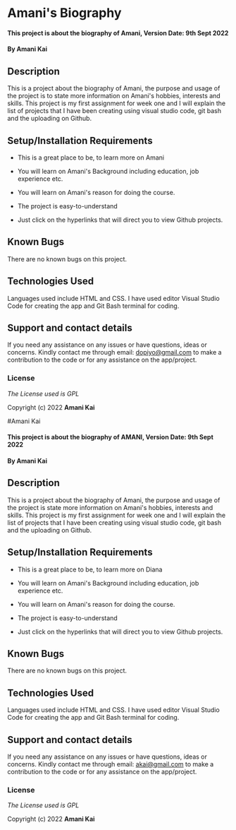 # Amani's Biography

 

#### This project is about the biography of Amani, Version Date: 9th Sept 2022

 

#### By **Amani Kai**

 

## Description

 

This is a project about the biography of Amani, the purpose and usage of the project is to state more information on Amani's hobbies, interests and skills. This project is my first assignment for week one and I will explain the list of projects that I have been creating using visual studio code, git bash and the uploading on Github.

 

## Setup/Installation Requirements

 

- This is a great place to be, to learn more on Amani

- You will learn on Amani's Background including education, job experience etc.

- You will learn on Amani's reason for doing the course.

- The project is easy-to-understand

- Just click on the hyperlinks that will direct you to view Github projects.

 

## Known Bugs

 

There are no known bugs on this project.

 

## Technologies Used

 

Languages used include HTML and CSS. I have used editor Visual Studio Code for creating the app and Git Bash terminal for coding.

 

## Support and contact details

 

If you need any assistance on any issues or have questions, ideas or concerns. Kindly contact me through email: dopiyo@gmail.com to make a contribution to the code or for any assistance on the app/project.

 

### License

 

_The License used is GPL_

 

Copyright (c) 2022 **Amani Kai**

#Amani Kai

 

#### This project is about the biography of AMANI, Version Date: 9th Sept 2022

 

#### By **Amani Kai**

 

## Description

 

This is a project about the biography of Amani, the purpose and usage of the project is state more information on Amani's hobbies, interests and skills. This project is my first assignment for week one and I will explain the list of projects that I have been creating using visual studio code, git bash and the uploading on Github.

 

## Setup/Installation Requirements

 

- This is a great place to be, to learn more on Diana

- You will learn on Amani's Background including education, job experience etc.

- You will learn on Amani's reason for doing the course.

- The project is easy-to-understand

- Just click on the hyperlinks that will direct you to view Github projects.

 

## Known Bugs

 

There are no known bugs on this project.

 

## Technologies Used

 

Languages used include HTML and CSS. I have used editor Visual Studio Code for creating the app and Git Bash terminal for coding.

 

## Support and contact details

 

If you need any assistance on any issues or have questions, ideas or concerns. Kindly contact me through email: akai@gmail.com to make a contribution to the code or for any assistance on the app/project.

 

### License

 

_The License used is GPL_

 

Copyright (c) 2022 **Amani Kai**